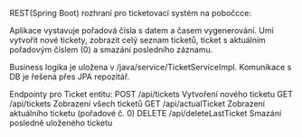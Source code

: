 REST(Spring Boot) rozhraní pro ticketovací systém na pobočcce:


Aplikace vystavuje pořadová čísla s datem a časem vygenerování.
Umí vytvořit nové tickety, zobrazit celý seznam ticketů, ticket s aktuálním pořadovým číslem (0) a smazání posledního záznamu.

Business logika je uložena v /java/service/TicketServiceImpl.
Komunikace s DB je řešená přes JPA repozitář.


Endpointy pro Ticket entitu:
POST /api/tickets              Vytvoření nového ticketu
GET /api/tickets               Zobrazení všech ticketů
GET /api/actualTicket          Zobrazení aktuálního ticketu (pořadové č. 0)
DELETE /api/deleteLastTicket   Smazání posledně uloženého ticketu
